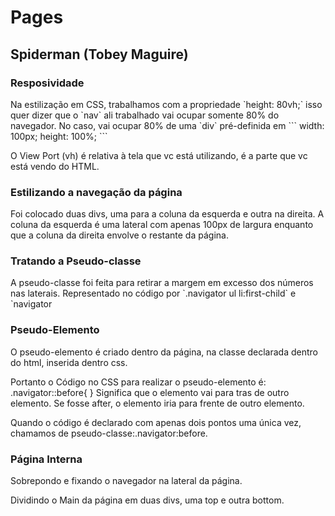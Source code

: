 # Pages

## Spiderman (Tobey Maguire)

### Resposividade
<p> Na estilização em CSS, trabalhamos com a propriedade `height: 80vh;` isso quer dizer que o `nav` ali trabalhado vai ocupar somente 80% do navegador. No caso, vai ocupar 80% de uma `div` pré-definida em ```
width: 100px;
  height: 100%;
```

O View Port (vh) é relativa à tela que vc está utilizando, é a parte que vc está vendo do HTML.
</p>

### Estilizando a navegação da página

<p>
Foi colocado duas divs, uma para a coluna da esquerda e outra na direita. A coluna da esquerda é uma lateral com apenas 100px de largura enquanto que a coluna da direita envolve o restante da página.
</p>

### Tratando a Pseudo-classe

<p>A pseudo-classe foi feita para retirar a margem em excesso dos números nas laterais. Representado no código por `.navigator ul li:first-child`
e `navigator 

</p>

### Pseudo-Elemento

<p>
O pseudo-elemento é criado dentro da página, na classe declarada dentro do html, inserida dentro css.

Portanto o Código no CSS para realizar o pseudo-elemento é: .navigator::before{ }
Significa que o elemento vai para tras de outro elemento. Se fosse after, o elemento iria para frente de outro elemento.

Quando o código é declarado com apenas dois pontos uma única vez, chamamos de pseudo-classe:.navigator:before. 
</p>

### Página Interna

<p>
Sobrepondo e fixando o navegador na lateral da página.

Dividindo o Main da página em duas divs, uma top e outra bottom.
</p>



</div>